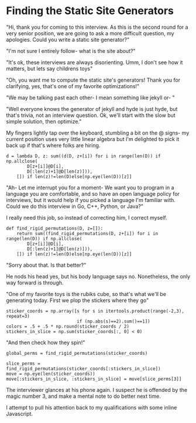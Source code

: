 

# Finding the Static Site Generators

"Hi, thank you for coming to this interview. As this is the second round for a very senior position, we are going to ask a more difficult question, my apologies. Could you write a static site generator?"

"I'm not sure I entirely follow- what is the site about?"

"It's ok, these interviews are always disorienting. Umm, I don't see how it matters, but lets say childrens toys"

"Oh, you want me to compute the static site's generators! Thank you for clarifying, yes, that's one of my favorite optimizations!"

"We may be talking past each other- I mean something like jekyll or- "

"Well everyone knows the generator of jekyll and hyde is just hyde, but that's trivia, not an interview question. Ok, we'll start with the slow but simple solution, then optimize."

My fingers lightly tap over the keyboard, stumbling a bit on the @ signs- my current position uses very little linear algebra but I'm delighted to pick it back up if that's where folks are hiring.


```
d = lambda D, z: sum((d(D, z+[i]) for i in range(len(D)) if np.allclose(
        D[z+[i]]@D[i],
        D[:len(z)+1]@D[len(z)])),
    []) if len(z)!=len(D)else[np.eye(len(D))[z]]
```
"Ah- Let me interrupt you for a moment- We want you to program in a language you are comfortable, and so have an open language policy for interviews, but it would help if you picked a language
I'm familiar with. Could we do this interview in Go, C++, Python, or Java?"

I really need this job, so instead of correcting him, I correct myself.

```
def find_rigid_permutations(D, z=[]): 
    return sum((find_rigid_permutations(D, z+[i]) for i in range(len(D)) if np.allclose(                                                                                                                                                                    
        D[z+[i]]@D[i],                                                                                                                                                                                                                      
        D[:len(z)+1]@D[len(z)])),                                                                                                                                                                                                           
    []) if len(z)!=len(D)else[np.eye(len(D))[z]]  

```
"Sorry about that. Is that better?"

He nods his head yes, but his body language says no. Nonetheless, the only way forward is through.

"One of my favorite toys is the rubiks cube, so that's what we'll be generating today. First we plop the stickers where they go"


```
sticker_coords = np.array([s for s in itertools.product(range(-2,3), repeat=3) 
                           if (np.abs(s)==2).sum()==1])
colors = .5 + .5 * np.round(sticker_coords / 2)
stickers_in_slice = np.sum(sticker_coords[:, 0] < 0)
```
"And then check how they spin!"

```
global_perms = find_rigid_permutations(sticker_coords)

slice_perms = find_rigid_permutations(sticker_coords[:stickers_in_slice])
move = np.eye(len(sticker_coords))
move[:stickers_in_slice, :stickers_in_slice] = move[slice_perms[3]]
```

The interviewer glances at his phone again. I suspect he is offended by the magic number 3, and make a mental note to do better next time.

I attempt to pull his attention back to my qualifications with some inline Javascript.

